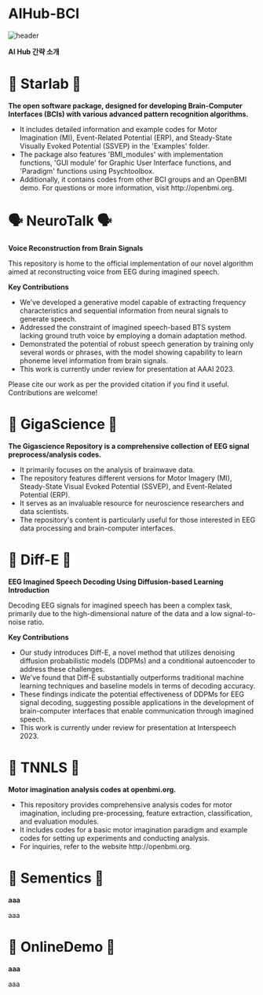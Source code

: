 # AIHub-BCI
![header](https://capsule-render.vercel.app/api?type=waving&color=auto&height=300&section=header&text=AI%20Hub&fontColor=3C3C1F&fontSize=90&animation=fadeIn&fontAlignY=38&desc=%20우주%20최강%20BTS%20팀&descAlignY=51&descAlign=62)

<div align=left>
	<b>AI Hub 간략 소개</b>
</div>


<div align=left>
	<h1>🧠 Starlab 🧠</h1>
		<b>The open software package, designed for developing Brain-Computer Interfaces (BCIs) with various advanced pattern recognition algorithms.</b>
		<ul>
			<li>It includes detailed information and example codes for Motor Imagination (MI), Event-Related Potential (ERP), and Steady-State Visually Evoked 				Potential (SSVEP) in the 'Examples' folder.</li>
			<li>The package also features 'BMI_modules' with implementation functions, 'GUI module' for Graphic User Interface functions, and 'Paradigm' 					functions using Psychtoolbox.</li>
			<li>Additionally, it contains codes from other BCI groups and an OpenBMI demo. For questions or more information, visit http://openbmi.org.</li>
		</ul>
</div>

<div align=left>
<h1>🗣️ NeuroTalk 🗣️</h1>
	<b>Voice Reconstruction from Brain Signals</b>
		<p>This repository is home to the official implementation of our novel algorithm aimed at reconstructing voice from EEG during imagined speech.</p>
	<b>Key Contributions</b>
		<ul>
			<li> We've developed a generative model capable of extracting frequency characteristics and sequential information from neural signals to generate 				speech.</li>
			<li>Addressed the constraint of imagined speech-based BTS system lacking ground truth voice by employing a domain adaptation method.</li>
			<li>Demonstrated the potential of robust speech generation by training only several words or phrases, with the model showing capability to learn 				phoneme level information from brain signals.</li>
			<li>This work is currently under review for presentation at AAAI 2023.</li>
		</ul>
		<p>Please cite our work as per the provided citation if you find it useful. Contributions are welcome!</p>
</div>

<div align=left>
	<h1>🧠 GigaScience 🧠</h1>
		<b>The Gigascience Repository is a comprehensive collection of EEG signal preprocess/analysis codes.</b>
			<ul>
				<li>It primarily focuses on the analysis of brainwave data.</li>
				<li>The repository features different versions for Motor Imagery (MI), Steady-State Visual Evoked Potential (SSVEP), and Event-Related Potential (ERP).</li>
				<li>It serves as an invaluable resource for neuroscience researchers and data scientists.</li>
				<li>The repository's content is particularly useful for those interested in EEG data processing and brain-computer interfaces.</li>
			</ul>
</div>

<div align=left>
	<h1>🧠 Diff-E 🧠</h1>
		<b>EEG Imagined Speech Decoding Using Diffusion-based Learning </b>
		<b>Introduction</b>
			<p>Decoding EEG signals for imagined speech has been a complex task, primarily due to the high-dimensional nature of the data and a low signal-to-noise ratio.</p>
		<b>Key Contributions</b>
			<ul>
				<li>Our study introduces Diff-E, a novel method that utilizes denoising diffusion probabilistic models (DDPMs) and a conditional 						autoencoder to address these challenges.</li>
				<li>We've found that Diff-E substantially outperforms traditional machine learning techniques and baseline models in terms of decoding 					accuracy.</li> 
				<li>These findings indicate the potential effectiveness of DDPMs for EEG signal decoding, suggesting possible applications in the 						development of brain-computer interfaces that enable communication through imagined speech.</li>
				<li>This work is currently under review for presentation at Interspeech 2023.</li>
			</ul>
</div>

<div align=left>
	<h1>🧠 TNNLS 🧠</h1>
		<b>Motor imagination analysis codes at openbmi.org.</b>
			<ul>
				<li>This repository provides comprehensive analysis codes for motor imagination, including pre-processing, feature extraction, 							classification, and evaluation modules.</li>
				<li>It includes codes for a basic motor imagination paradigm and example codes for setting up experiments and conducting analysis.</li>
				<li>For inquiries, refer to the website http://openbmi.org.</li>
			<ul>
</div>

<div align=left>
	<h1>🧠 Sementics 🧠</h1>
		<b>aaa</b>
			<p>aaa</p>
</div>

<div align=left>
<h1>🧠 OnlineDemo 🧠</h1>
<b>aaa</b>
<p>aaa<p>
</div>

